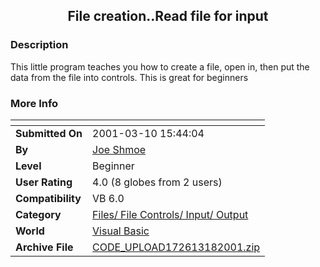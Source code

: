 ﻿<div align="center">

## File creation\.\.Read file for input


</div>

### Description

This little program teaches you how to create a file, open in, then put the data from the file into controls. This is great for beginners
 
### More Info
 


<span>             |<span>
---                |---
**Submitted On**   |2001-03-10 15:44:04
**By**             |[Joe Shmoe](https://github.com/Planet-Source-Code/PSCIndex/blob/master/ByAuthor/joe-shmoe.md)
**Level**          |Beginner
**User Rating**    |4.0 (8 globes from 2 users)
**Compatibility**  |VB 6\.0
**Category**       |[Files/ File Controls/ Input/ Output](https://github.com/Planet-Source-Code/PSCIndex/blob/master/ByCategory/files-file-controls-input-output__1-3.md)
**World**          |[Visual Basic](https://github.com/Planet-Source-Code/PSCIndex/blob/master/ByWorld/visual-basic.md)
**Archive File**   |[CODE\_UPLOAD172613182001\.zip](https://github.com/Planet-Source-Code/joe-shmoe-file-creation-read-file-for-input__1-21759/archive/master.zip)








